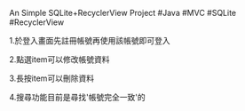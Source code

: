 An Simple SQLite+RecyclerView Project
#Java #MVC #SQLite #RecyclerView

1.於登入畫面先註冊帳號再使用該帳號即可登入

2.點選item可以修改帳號資料

3.長按item可以刪除資料

4.搜尋功能目前是尋找'帳號完全一致'的
